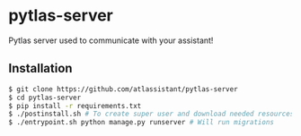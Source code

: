 pytlas-server
===

Pytlas server used to communicate with your assistant!

## Installation

```bash
$ git clone https://github.com/atlassistant/pytlas-server
$ cd pytlas-server
$ pip install -r requirements.txt
$ ./postinstall.sh # To create super user and download needed resources (one time only)
$ ./entrypoint.sh python manage.py runserver # Will run migrations
```